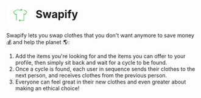 # <img src="fashionmatch/static/logoGreen.png" width="70px" align="center" style=""/> Swapify
Swapify lets you swap clothes that you don't want anymore to save money 💰 and help the planet 🌎:

1. Add the items you're looking for and the items you can offer to your profile, then simply sit back and wait for a cycle to be found.
2. Once a cycle is found, each user in sequence sends their clothes to the next person, and receives clothes from the previous person.
3. Everyone can feel great in their new clothes and even greater about making an ethical choice!
